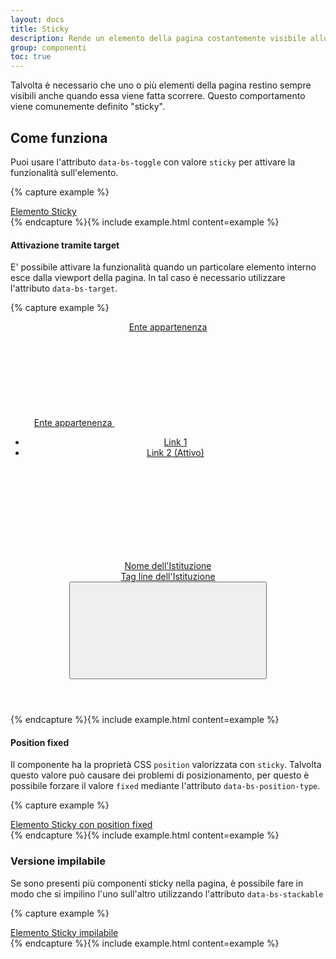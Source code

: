```yaml
---
layout: docs
title: Sticky
description: Rende un elemento della pagina costantemente visibile allo scorrere della pagina
group: componenti
toc: true
---
```


<style>
  /* Style override for Documentation purposes */
 .bd-example {
   background-color: #F7F7F9;
 }
</style>

Talvolta è necessario che uno o più elementi della pagina restino sempre visibili anche quando essa viene fatta scorrere.
Questo comportamento viene comunemente definito "sticky".

## Come funziona

Puoi usare l'attributo `data-bs-toggle` con valore `sticky` per attivare la funzionalità sull'elemento.

{% capture example %}

<div class="it-header-slim-wrapper" data-bs-toggle="sticky">
  <div class="container">
    <div class="row">
      <div class="col-12">
        <div class="it-header-slim-wrapper-content">
          <a class="d-none d-lg-block navbar-brand" href="#">Elemento Sticky</a>
        </div>
      </div>
    </div>
  </div>
</div>
{% endcapture %}{% include example.html content=example %}

#### Attivazione tramite target

E' possibile attivare la funzionalità quando un particolare elemento interno esce dalla viewport della pagina.
In tal caso è necessario utilizzare l'attributo `data-bs-target`.

{% capture example %}
<header class="it-header-wrapper" data-bs-toggle="sticky"  data-bs-target="#stickyTrigger1">
  <div class="it-header-slim-wrapper">
    <div class="container">
      <div class="row">
        <div class="col-12">
          <div class="it-header-slim-wrapper-content">
            <a class="d-none d-lg-block navbar-brand" href="#">Ente appartenenza</a>
            <div class="nav-mobile">
              <nav aria-label="Navigazione secondaria">
                <a class="it-opener d-lg-none" data-bs-toggle="collapse" href="#menuC1" role="button" aria-expanded="false" aria-controls="menuC1">
                  <span>Ente appartenenza</span>
                  <svg class="icon" aria-hidden="true">
                    <use href="/dist/svg/sprites.svg#it-expand"></use>
                  </svg>
                </a>
                <div class="link-list-wrapper collapse" id="menuC1">
                  <ul class="link-list">
                    <li><a class="dropdown-item list-item" href="#">Link 1</a></li>
                    <li><a class="list-item active" href="#" aria-current="page">Link 2 (Attivo)</a></li>
                  </ul>
                </div>
              </nav>
            </div>
          </div>
        </div>
      </div>
    </div>
  </div>
  <div class="it-nav-wrapper">
    <div class="it-header-center-wrapper">
      <div class="container">
        <div class="row">
          <div class="col-12">
            <div class="it-header-center-content-wrapper">
              <div class="it-brand-wrapper">
                <a href="#">
                  <svg class="icon" aria-hidden="true">
                    <use href="/dist/svg/sprites.svg#it-pa"></use>
                  </svg>
                  <div class="it-brand-text">
                    <div class="it-brand-title">Nome dell'Istituzione</div>
                    <div class="it-brand-tagline d-none d-md-block">Tag line dell'Istituzione</div>
                  </div>
                </a>
              </div>
            </div>
          </div>
        </div>
      </div>
    </div>
    <div class="it-header-navbar-wrapper" id="stickyTrigger1">
      <div class="container">
        <div class="row">
          <div class="col-12">
            <!--start nav-->
            <nav class="navbar navbar-expand-lg has-megamenu" aria-label="Navigazione principale">
              <button class="custom-navbar-toggler" type="button" aria-controls="navC1" aria-expanded="false" aria-label="Mostra/Nascondi la navigazione" data-bs-toggle="navbarcollapsible" data-bs-target="#navC1">
                <svg class="icon">
                  <use href="/dist/svg/sprites.svg#it-burger"></use>
                </svg>
              </button>
              <div class="navbar-collapsable" id="navC1" style="display: none;">
                <div class="overlay" style="display: none;"></div>
                <div class="close-div">
                  <button class="btn close-menu" type="button">
                    <span class="visually-hidden">Nascondi la navigazione</span>
                    <svg class="icon">
                      <use href="/dist/svg/sprites.svg#it-close-big"></use>
                    </svg>
                  </button>
                </div>
                <div class="menu-wrapper">
                  <ul class="navbar-nav">
                    <li class="nav-item active"><a class="nav-link active" href="#" aria-current="page"><span>Link 1 (attivo)</span></a></li>
                    <li class="nav-item"><a class="nav-link disabled" href="#" aria-disabled="true"><span>Link 2 (disabilitato)</span></a></li>
                    <li class="nav-item"><a class="nav-link" href="#"><span>Link 3</span></a></li>
                    <li class="nav-item"><a class="nav-link" href="#"><span>Link 4</span></a></li>                    
                  </ul>
                </div>
              </div>
            </nav>
          </div>
        </div>
      </div>
    </div>
  </div>
</header>
{% endcapture %}{% include example.html content=example %}

#### Position fixed

Il componente ha la proprietà CSS `position` valorizzata con `sticky`. Talvolta questo valore può causare dei problemi di posizionamento, per questo è possibile forzare il valore `fixed` mediante l'attributo `data-bs-position-type`.

{% capture example %}

<div class="it-header-slim-wrapper" data-bs-toggle="sticky" data-bs-position-type="fixed">
  <div class="container">
    <div class="row">
      <div class="col-12">
        <div class="it-header-slim-wrapper-content">
          <a class="d-none d-lg-block navbar-brand" href="#">Elemento Sticky con position fixed</a>
        </div>
      </div>
    </div>
  </div>
</div>
{% endcapture %}{% include example.html content=example %}

### Versione impilabile

Se sono presenti più componenti sticky nella pagina, è possibile fare in modo che si impilino l'uno sull'altro utilizzando l'attributo `data-bs-stackable`

{% capture example %}

<div class="it-header-slim-wrapper" data-bs-toggle="sticky" data-bs-stackable="true">
  <div class="container">
    <div class="row">
      <div class="col-12">
        <div class="it-header-slim-wrapper-content">
          <a class="d-none d-lg-block navbar-brand" href="#">Elemento Sticky impilabile</a>
        </div>
      </div>
    </div>
  </div>
</div>
{% endcapture %}{% include example.html content=example %}



<!-- È disponibile una <a href="{{ site.baseurl }}/docs/esempi/comuni/template-homepage/">pagina di esempio</a> dedicata a questa funzionalità per comprenderne appieno significato ed utilizzo. -->

<script>
  document.addEventListener('DOMContentLoaded', function () {
    var stickyElements = document.querySelectorAll('[data-bs-toggle="sticky"]');
    stickyElements.forEach((element) => {
      var sticky = bootstrap.Sticky.getInstance(element);
      if (sticky) {
        sticky.dispose();
      }
    });
  })  
</script>
